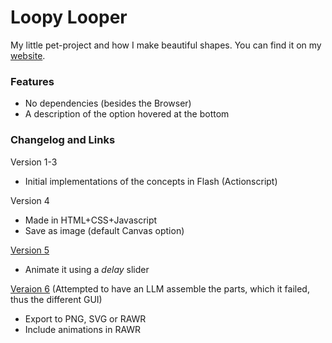 # Loopy Looper
My little pet-project and how I make beautiful shapes. You can find it on my [website](https://hyperagon.github.io/projects/loopylooper/).

### Features
- No dependencies (besides the Browser)
- A description of the option hovered at the bottom

### Changelog and Links

Version 1-3
- Initial implementations of the concepts in Flash (Actionscript)

Version 4
- Made in HTML+CSS+Javascript
- Save as image (default Canvas option)

[Version 5](https://hyperagon.github.io/projects/loopylooper5/)
- Animate it using a *delay* slider

[Veraion 6](https://hyperagon.github.io/projects/loopylooper6/) (Attempted to have an LLM assemble the parts, which it failed, thus the different GUI)
- Export to PNG, SVG or RAWR
- Include animations in RAWR
